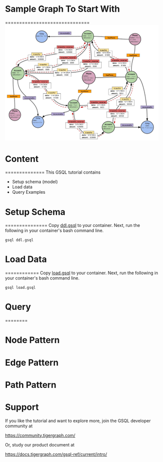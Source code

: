 # Sample Graph To Start With 
==============================
![Financial Graph](./FinancialGraph.jpg)

# Content
==============
This GSQL tutorial contains 

- Setup schema (model)
- Load data
- Query Examples


# Setup Schema
===============
Copy [ddl.gsql](./script/ddl.gsql) to your container. 
Next, run the following in your container's bash command line. 
```
gsql ddl.gsql
```

# Load Data
============
Copy [load.gsql](./script/load.gsql) to your container. 
Next, run the following in your container's bash command line. 
```
gsql load.gsql
```

# Query
========
# Node Pattern
# Edge Pattern
# Path Pattern


Support
===============
If you like the tutorial and want to explore more, join the GSQL developer community at 

https://community.tigergraph.com/

Or, study our product document at

https://docs.tigergraph.com/gsql-ref/current/intro/



